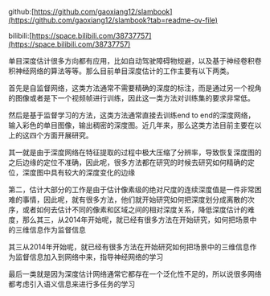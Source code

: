 github:[https://github.com/gaoxiang12/slambook](https://github.com/gaoxiang12/slambook?tab=readme-ov-file)

bilibili:[https://space.bilibili.com/38737757](https://space.bilibili.com/38737757)

单目深度估计很多方向都有应用，比如自动驾驶障碍物规避，以及基于神经卷积卷积神经网络的算法等等。那么目前单目深度估计的工作主要有以下两类。

首先是自监督网络，这类方法通常不需要精确的深度的标注，而是通过另一个视角的图像或者是下一个视频帧进行训练，因此这一类方法对训练集的要求非常低。

然后是基于监督学习的方法，这类方法通常直接去训练end to end的深度网络，输入彩色的单目图像，输出稠密的深度图。近几年来，那么这类方法目前主要在以上的这四个方面开展研究。

其一就是由于深度网络在特征提取的过程中极大压缩了分辨率，导致恢复深度图的之后边缘的定位不准确，因此呢，很多方法都在研究的时候去研究如何精确的定位，深度图中具有较大的深度变化的边缘


第二，估计大部分的工作是由于估计像素级的绝对尺度的连续深度值是一件非常困难的事情，因此呢，就有很多方法，他们就开始研究如何把深度划分成离散的次序，或者如何去估计不同的像素和区域之间的相对深度关系，降低深度估计的难度，那么其三，从2014年开始呢，就已经有很多方法在开始研究，如何把场景中的三维信息作为监督信息


其三从2014年开始呢，就已经有很多方法在开始研究如何把场景中的三维信息作为监督信息加入到网络中来，指导神经网络的学习

最后一类就是因为深度估计网络通常它都存在一个泛化性不足的，所以说很多网络都考虑引入语义信息来进行多任务的学习
